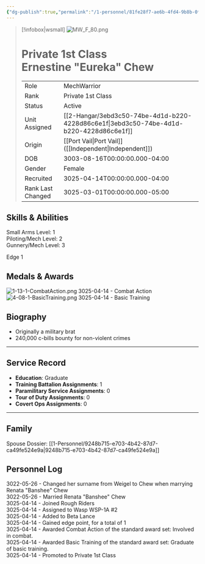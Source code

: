 ```yaml
---
{"dg-publish":true,"permalink":"/1-personnel/81fe28f7-ae6b-4fd4-9b8b-0fcbc8324c35/"}
---
```



> [!infobox|wsmall]
> ![MW_F_80.png](/img/user/z_Assets/People/Female/MechWarrior/MW_F_80.png)
> # Private 1st Class<br>Ernestine "Eureka" Chew
> | | |
> | - | - |
> | Role | MechWarrior |
> | Rank | Private 1st Class |
> | Status | Active |
> | Unit Assigned | [[2-Hangar/3ebd3c50-74be-4d1d-b220-4228d86c6e1f\|3ebd3c50-74be-4d1d-b220-4228d86c6e1f]]
> | Origin | [[Port Vail\|Port Vail]]<br>([[Independent\|Independent]]) |
> | DOB | 3003-08-16T00:00:00.000-04:00 |
> | Gender | Female |
> | Recruited | 3025-04-14T00:00:00.000-04:00 |
> | Rank Last Changed | 3025-03-01T00:00:00.000-05:00 |

## Skills & Abilities
Small Arms Level: 1<br>Piloting/Mech Level: 2<br>Gunnery/Mech Level: 3<br>

Edge 1

## Medals & Awards
  
![1-13-1-CombatAction.png](/img/user/z_Assets/Awards/ribbons/1-13-1-CombatAction.png) 3025-04-14 - Combat Action<br>![4-08-1-BasicTraining.png](/img/user/z_Assets/Awards/ribbons/4-08-1-BasicTraining.png) 3025-04-14 - Basic Training<br>

## Biography
- Originally a military brat
- 240,000 c-bills bounty for non-violent crimes
---
## Service Record
- **Education**: Graduate
- **Training Battalion Assignments**: 1
- **Paramilitary Service Assignments**: 0
- **Tour of Duty Assignments**: 0
- **Covert Ops Assignments**: 0
---

## Family
Spouse Dossier: [[1-Personnel/9248b715-e703-4b42-87d7-ca49fe524e9a\|9248b715-e703-4b42-87d7-ca49fe524e9a]]


## Personnel Log
3022-05-26 - Changed her surname from Weigel to Chew when marrying Renata "Banshee" Chew<br>3022-05-26 - Married Renata "Banshee" Chew<br>3025-04-14 - Joined Rough Riders<br>3025-04-14 - Assigned to Wasp WSP-1A #2<br>3025-04-14 - Added to Beta Lance<br>3025-04-14 - Gained edge point, for a total of 1<br>3025-04-14 - Awarded Combat Action of the standard award set: Involved in combat.<br>3025-04-14 - Awarded Basic Training of the standard award set: Graduate of basic training.<br>3025-04-14 - Promoted to Private 1st Class<br>
